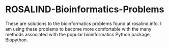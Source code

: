 # ROSALIND-Bioinformatics-Problems
These are solutions to the bioinformatics problems found at rosalind.info. I am using these problems to become more comfortable with the many methods associated with the popular bioinformatics Python package, Biopython.
